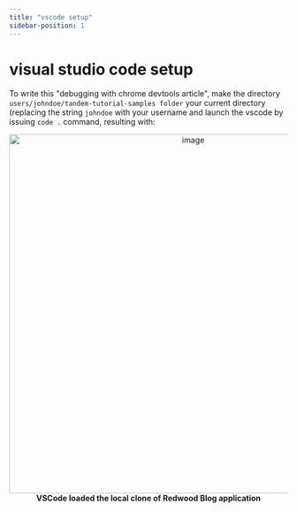```yaml
---
title: "vscode setup"
sidebar-position: 1
---
```


# visual studio code setup


To write this "debugging with chrome devtools article", make the directory `users/johndoe/tandem-tutorial-samples folder` your current directory (replacing the string `johndoe` with your username and launch the vscode by issuing `code .` command, resulting with:

<p align="center">
<img width="650" alt="image" src="https://user-images.githubusercontent.com/2712405/167319253-d964d7b5-325d-4420-9fe1-d3ef448003bb.png"/>
<br/>
<b>VSCode loaded the local clone of  Redwood Blog application<b>
</p>
<br/>
